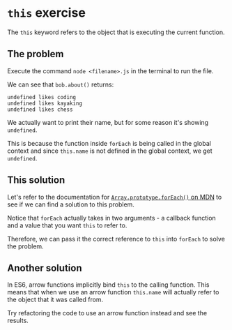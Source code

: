 # `this` exercise

The `this` keyword refers to the object that is executing the current function.

## The problem

Execute the command `node <filename>.js` in the terminal to run the file.

We can see that `bob.about()` returns:

```
undefined likes coding
undefined likes kayaking
undefined likes chess
```

We actually want to print their name, but for some reason it's showing `undefined`.

This is because the function inside `forEach` is being called in the global context and since `this.name` is not defined in the global context, we get `undefined`.

## This solution

Let's refer to the documentation for [`Array​.prototype​.for​Each()` on MDN](https://developer.mozilla.org/en-US/docs/Web/JavaScript/Reference/Global_Objects/Array/forEach) to see if we can find a solution to this problem.

Notice that `forEach` actually takes in two arguments - a callback function and a value that you want `this` to refer to.

Therefore, we can pass it the correct reference to `this` into `forEach` to solve the problem.

## Another solution

In ES6, arrow functions implicitly bind `this` to the calling function. This means that when we use an arrow function `this.name` will actually refer to the object that it was called from.

Try refactoring the code to use an arrow function instead and see the results.

